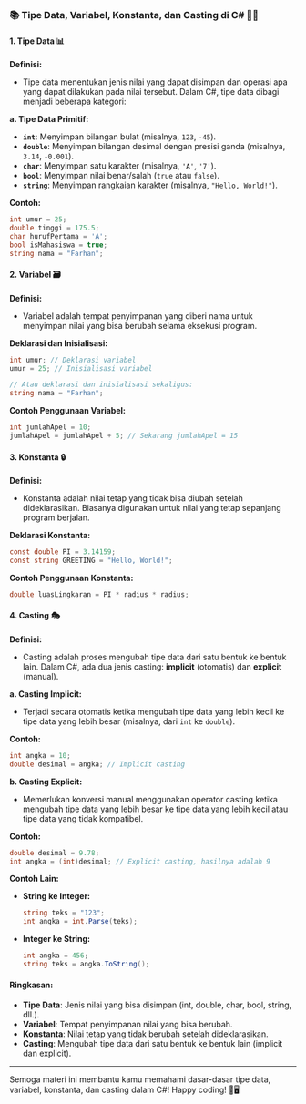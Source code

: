 ### 📚 Tipe Data, Variabel, Konstanta, dan Casting di C# 🔢🔤

#### **1. Tipe Data** 📊

**Definisi:**
- Tipe data menentukan jenis nilai yang dapat disimpan dan operasi apa yang dapat dilakukan pada nilai tersebut. Dalam C#, tipe data dibagi menjadi beberapa kategori:

**a. Tipe Data Primitif:**
- **`int`**: Menyimpan bilangan bulat (misalnya, `123`, `-45`). 
- **`double`**: Menyimpan bilangan desimal dengan presisi ganda (misalnya, `3.14`, `-0.001`).
- **`char`**: Menyimpan satu karakter (misalnya, `'A'`, `'7'`).
- **`bool`**: Menyimpan nilai benar/salah (`true` atau `false`).
- **`string`**: Menyimpan rangkaian karakter (misalnya, `"Hello, World!"`).

**Contoh:**
```csharp
int umur = 25;
double tinggi = 175.5;
char hurufPertama = 'A';
bool isMahasiswa = true;
string nama = "Farhan";
```

#### **2. Variabel** 🗃️

**Definisi:**
- Variabel adalah tempat penyimpanan yang diberi nama untuk menyimpan nilai yang bisa berubah selama eksekusi program. 

**Deklarasi dan Inisialisasi:**
```csharp
int umur; // Deklarasi variabel
umur = 25; // Inisialisasi variabel

// Atau deklarasi dan inisialisasi sekaligus:
string nama = "Farhan";
```

**Contoh Penggunaan Variabel:**
```csharp
int jumlahApel = 10;
jumlahApel = jumlahApel + 5; // Sekarang jumlahApel = 15
```

#### **3. Konstanta** 🔒

**Definisi:**
- Konstanta adalah nilai tetap yang tidak bisa diubah setelah dideklarasikan. Biasanya digunakan untuk nilai yang tetap sepanjang program berjalan.

**Deklarasi Konstanta:**
```csharp
const double PI = 3.14159;
const string GREETING = "Hello, World!";
```

**Contoh Penggunaan Konstanta:**
```csharp
double luasLingkaran = PI * radius * radius;
```

#### **4. Casting** 🎭

**Definisi:**
- Casting adalah proses mengubah tipe data dari satu bentuk ke bentuk lain. Dalam C#, ada dua jenis casting: **implicit** (otomatis) dan **explicit** (manual).

**a. Casting Implicit:**
- Terjadi secara otomatis ketika mengubah tipe data yang lebih kecil ke tipe data yang lebih besar (misalnya, dari `int` ke `double`).

**Contoh:**
```csharp
int angka = 10;
double desimal = angka; // Implicit casting
```

**b. Casting Explicit:**
- Memerlukan konversi manual menggunakan operator casting ketika mengubah tipe data yang lebih besar ke tipe data yang lebih kecil atau tipe data yang tidak kompatibel.

**Contoh:**
```csharp
double desimal = 9.78;
int angka = (int)desimal; // Explicit casting, hasilnya adalah 9
```

**Contoh Lain:**
- **String ke Integer:**
  ```csharp
  string teks = "123";
  int angka = int.Parse(teks);
  ```
- **Integer ke String:**
  ```csharp
  int angka = 456;
  string teks = angka.ToString();
  ```

#### **Ringkasan:**
- **Tipe Data**: Jenis nilai yang bisa disimpan (int, double, char, bool, string, dll.).
- **Variabel**: Tempat penyimpanan nilai yang bisa berubah.
- **Konstanta**: Nilai tetap yang tidak berubah setelah dideklarasikan.
- **Casting**: Mengubah tipe data dari satu bentuk ke bentuk lain (implicit dan explicit).

---

Semoga materi ini membantu kamu memahami dasar-dasar tipe data, variabel, konstanta, dan casting dalam C#! Happy coding! 🚀🖥️